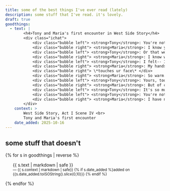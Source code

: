 ```yaml
---
title: some of the best things I've ever read (lately)
description: some stuff that I've read. it's lovely.
draft: true
goodthings:
  - text: |
        <h4>Tony and Maria's first encounter in West Side Story</h4>
        <div class="ichat">
            <div class="bubble left"> <strong>Tony</strong>: You're not thinking I'm someone else? </div>
            <div class="bubble right"> <strong>Maria</strong>: I know you are not. </div>
            <div class="bubble left"> <strong>Tony</strong>: Or that we've met before? </div>
            <div class="bubble right"> <strong>Maria</strong>: I know we have not. </div>
            <div class="bubble left"> <strong>Tony</strong>: I felt-- I knew something-never-before was going to happen. Had to happen. But this is... </div>
            <div class="bubble right"> <strong>Maria</strong>: My hands are cold... yours too.</div>
            <div class="bubble right"> \*touches ur face\* </div>
            <div class="bubble right"> <strong>Maria</strong>: So warm. </div>
            <div class="bubble left"> <strong>Tony</strong>: Yours, too... </div>
            <div class="bubble right"> <strong>Maria</strong>: But of course. They are the same. </div>
            <div class="bubble left"> <strong>Tony</strong>: It's so much to believe. </div>
            <div class="bubble left"> <strong>Tony</strong>: You're not joking me? </div>
            <div class="bubble right"> <strong>Maria</strong>: I have not yet learned how to joke that way. I think now I never will. </div>
        </div>
    context: >
        West Side Story, Act I Scene IV <br>
        Tony and Maria's first encounter
    date_added: 2025-10-16
---
```

## some stuff that doesn't

{% for s in goodthings | reverse %}
    <ul>
        <div class="quote">
            <section class="goodbadbubble">{{ s.text | markdown | safe }}</section>
            <div class="quote attribution">
                <small>
                    <span class="context">— {{ s.context | markdown | safe}}</span>
                    <span class="date">{% if s.date_added %}added on {{s.date_added.toISOString().slice(0,10)}} {% endif %}</span>
                </small>
            </div>
        </div>
    </ul>
{% endfor %}
